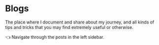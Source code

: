 
# Blogs

The place where I document and share about my journey, and all kinds of tips and tricks that you may find extremely useful or otherwise.

👈 Navigate through the posts in the left sidebar.
